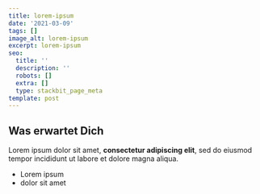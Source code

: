 ```yaml
---
title: lorem-ipsum
date: '2021-03-09'
tags: []
image_alt: lorem-ipsum
excerpt: lorem-ipsum
seo:
  title: ''
  description: ''
  robots: []
  extra: []
  type: stackbit_page_meta
template: post
---
```

## Was erwartet Dich

Lorem ipsum dolor sit amet, **consectetur adipiscing elit**, sed do eiusmod tempor incididunt ut labore et dolore magna aliqua.

- Lorem ipsum
- dolor sit amet